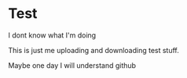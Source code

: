 # Test
I dont know what I'm doing 

This is just me uploading and downloading test stuff.

Maybe one day I will understand github
